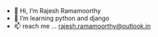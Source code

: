 - 👋 Hi, I’m Rajesh Ramamoorthy
- 👀 I’m learning python and django
- 📫 reach me ... rajesh.ramamoorthy@outlook.in

<!---
rrajesh0205/rrajesh0205 is a ✨ special ✨ repository because its `README.md` (this file) appears on your GitHub profile.
You can click the Preview link to take a look at your changes.
--->
